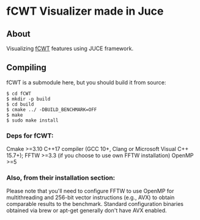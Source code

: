 # fCWT Visualizer made in Juce

## About <a name = "about"></a>

Visualizing [fCWT](https://github.com/fastlib/fCWT) features using JUCE framework.

## Compiling <a name = "getting_started"></a>

fCWT is a submodule here, but you should build it from source:
```
$ cd fCWT
$ mkdir -p build
$ cd build
$ cmake ../ -DBUILD_BENCHMARK=OFF
$ make 
$ sudo make install
```

### Deps for fCWT:
Cmake >=3.10
C++17 compiler (GCC 10+, Clang or Microsoft Visual C++ 15.7+);
FFTW >=3.3 (if you choose to use own FFTW installation)
OpenMP >=5

### Also, from their installation section:
Please note that you'll need to configure FFTW to use OpenMP for multithreading and 256-bit vector instructions (e.g., AVX) to obtain comparable results to the benchmark. Standard configuration binaries obtained via brew or apt-get generally don't have AVX enabled.